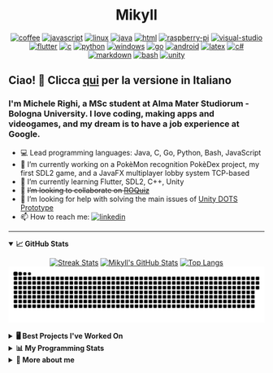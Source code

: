 <div align="center">
  <h1 align="center">Mikyll</h1>

[![coffee][coffee-shield]][coffee-url]
[![javascript][javascript-shield]][javascript-url]
[![linux][linux-shield]][linux-url]
[![java][java-shield]][java-url]
[![html][html-shield]][html-url]
[![raspberry-pi][raspberry-shield]][raspberry-url]
[![visual-studio][vs-shield]][vs-url]
[![flutter][flutter-shield]][flutter-url]
[![c][c-shield]][c-url]
[![python][python-shield]][python-url]
[![windows][windows-shield]][windows-url]
[![go][go-shield]][go-url]
[![android][android-shield]][android-url]
[![latex][latex-shield]][latex-url]
[![c#][c#-shield]][c#-url]
[![markdown][md-shield]][md-url]
[![bash][bash-shield]][bash-url]
[![unity][unity-shield]][unity-url]

</div>

## Ciao! 👋 Clicca [qui](https://github.com/mikyll/mikyll/blob/main/README.it.md) per la versione in Italiano

### I'm Michele Righi, a MSc student at Alma Mater Studiorum - Bologna University. I love coding, making apps and videogames, and my dream is to have a job experience at Google.
- 💻 Lead programming languages: Java, C, Go, Python, Bash, JavaScript
- 🔭 I’m currently working on a PokèMon recognition PokèDex project, my first SDL2 game, and a JavaFX multiplayer lobby system TCP-based
- 🌱 I’m currently learning Flutter, SDL2, C++, Unity
- 👯 ~~I’m looking to collaborate on [ROQuiz](https://github.com/mikyll/ROQuiz)~~
- 🤔 I’m looking for help with solving the main issues of [Unity DOTS Prototype](https://github.com/mikyll/UnityDOTS-Thesis/tree/main/DOTS%20Prototype)
- 📫 How to reach me: [![linkedin][linkedin-shield]][linkedin-url]

-------

<details open="">
  <summary><b>📈 GitHub Stats</b></summary>
  <p align="center">
    <a href="https://github.com/mikyll/mikyll"><img alt="Streak Stats" src="https://github-readme-streak-stats.herokuapp.com/?user=mikyll&theme=light"/></a>
    <a href="https://github.com/mikyll/mikyll"><img alt="Mikyll's GitHub Stats" src="https://github-readme-stats.vercel.app/api?username=mikyll&show_icons=true" width=55%/></a>
    <a href="https://github.com/mikyll/mikyll"><img alt="Top Langs" src="https://github-readme-stats.vercel.app/api/top-langs/?username=mikyll&layout=compact&langs_count=8" width=40%/></a>
    <a href="https://github.com/mikyll/mikyll"><img alt="Snake animation" src="https://github.com/mikyll/mikyll/blob/output/github-contribution-grid-snake.svg"/></a>
  </p>
</details>

<details>
  <summary><b>🖥️ Best Projects I've Worked On</b></summary>
  
  <h3><a href="https://github.com/TryKatChup/Poke-Pi-Dex">Poké-Pi-Dex</a></h3>
  <a href="https://github.com/TryKatChup">TryKatChup</a> and I recreated a Pokédex clone, which recognizes pictures of Pokémon from the first generation, using a Convolutional Neural Network. It's built on Raspberry Pi4 with LCD display, PiCamera, speaker and some other components attached. The case is made of recycled cardboard. 🌱<br/>
  <p align="center">
    <a href="https://github.com/TryKatChup/Poke-Pi-Dex"><img alt="Poké-Pi-Dex" src="https://github.com/mikyll/mikyll/blob/main/gfx/Poké-Pi-Dex.png" width=50%/></a>
    <!-- <a href="https://github.com/TryKatChup/Poke-Pi-Dex"><img alt="Poké-Pi-Dex Stats" src="https://github-readme-stats.vercel.app/api/pin/?username=TryKatChup&repo=Poke-Pi-Dex"/></a> -->
    <br/>
    Watch the <a href="https://www.youtube.com/watch?v=IkbLYq1PmRs">demo</a> on YouTube!
  </p>
</details>

<details>
  <summary><b>📊 My Programming Stats</b></summary>
  
  <!--START_SECTION:waka-->
![Code Time](http://img.shields.io/badge/Code%20Time-373%20hrs%2044%20mins-blue)

**I'm a Night 🦉** 

```text
🌞 Morning    98 commits     ██░░░░░░░░░░░░░░░░░░░░░░░   7.84% 
🌆 Daytime    400 commits    ████████░░░░░░░░░░░░░░░░░   32.0% 
🌃 Evening    338 commits    ██████░░░░░░░░░░░░░░░░░░░   27.04% 
🌙 Night      414 commits    ████████░░░░░░░░░░░░░░░░░   33.12%

```


📊 **This Week I Spent My Time On** 

```text
💬 Programming Languages: 
HTML                     3 hrs 50 mins       ███████████████████░░░░░░   75.89% 
Text                     58 mins             ████░░░░░░░░░░░░░░░░░░░░░   19.18% 
C                        8 mins              ░░░░░░░░░░░░░░░░░░░░░░░░░   2.74% 
Groovy                   6 mins              ░░░░░░░░░░░░░░░░░░░░░░░░░   2.18%

```


 Last Updated on 30/04/2022 08:08:17 UTC
<!--END_SECTION:waka-->
  
</details>

<details>
  <summary><b>🧐 More about me</b></summary>
  
  ### 🔎 Interests
  - 👾 Game development (SDL2, Unity)
  - ❓ Problem solving
  - 🕹️ Old consoles (GameBoy Advance)
  - 🌱 Nature & 🐈 animals, mostly cats and dogs

  ### 👀 Hobbies
  - ![Dance](https://user-images.githubusercontent.com/56556806/127065104-59b588ad-aacb-46b0-9bd2-a85e55bd0490.gif)Self-taught shuffle dancer ![grub_dance](https://user-images.githubusercontent.com/56556806/127064887-e11b3ff8-dc00-4f0d-91ee-4a9daf0078c0.gif)
  - 🎮 Videogames, mostly MOBA and FPS. Top 3 games: League of Legends 5000+ hours, Call of Duty 1000+ hours, Genshin Impact 300+ hours
  - 💥 Animes, top 3: Attack on Titans, Parasyte, Charlotte
  - 🏐 I love playing volleyball. I also played football for many years but didn't like it too much
  - 🏋🏻‍♂️ I like working out and 🏃🏻 running (mostly in the rain 🌧)
  <!-- - ♟ Board & card games
  - 🧩 Brain teasers-->

  ### 👍 Something I like
  - ![Poké_Ball_summary_IV](https://user-images.githubusercontent.com/56556806/127063471-6f67dcff-2d34-4d13-bd3a-b4489c0cbb5f.png)
  I love PokèMon ![Blaziken Mini](https://user-images.githubusercontent.com/56556806/127063107-e85065bf-5f1f-4f36-af42-c9c4f3dbd51c.gif)
  ![Groudon Mini](https://user-images.githubusercontent.com/56556806/127063167-70b6f2fd-da9e-48a6-bc67-8e45a8d85ec3.gif)
  ![Rayquaza Mini](https://user-images.githubusercontent.com/56556806/127063187-8cdd2174-c32b-4c84-a561-7d8887e64120.gif)
  ![Kyogre Mini](https://user-images.githubusercontent.com/56556806/127063177-f9582683-db38-4be3-8f0d-eacd1ae2ecd3.gif)
  ![Dialga Mini](https://user-images.githubusercontent.com/56556806/127063158-759ba7e3-593b-4d79-b65e-f650fb0c26c1.gif)
  ![Torterra Mini](https://user-images.githubusercontent.com/56556806/127063199-95b6a4f9-a2ae-4732-9b22-afdb2de66dda.gif)
  - 🎥 Cinema: Excelsior!
  - 🎵 Music: mostly Rock, Pop punk, Metal, Techno, House, DnB. My favourite bands are *Linkin Park*, Sum41 and OneRepublic. Trap is not music. 🥶
  - 🐸 Memes and shitposting
  - ✈ Travelling
  - 🍟 Favourite foods: ❣ cannelloni & 🍣 sushi

  ### ⚡ Fun facts
  - 🌲 I'm allergic to like 20 species of plants and trees
  - 🌙 I can focus much better during night time
  - 🤔 I've got a tattoo of something I really like, guess it! <!-- Hint: italic -->
  - 🏀 I can spin a ball on every finger of my left hand

  ### 🎉 Events I attended
  - 🎫 Concerts:
    - I-Days, Monza 2017 - Linkin Park, Blink-182, Sum41, Nothing But Thieves, Sick Tamburo
    - Rocks Festival, Monza 2018 - Thirty Seconds to Mars, Mike Shinoda
    - Cocoricò, Riccione 2018 - Hardwell
    - Geox Theater, Padova 2019 - Mike Shinoda
    - Fabrique, Milan 2019 - Skillet, Devour the Day
    - Alcatraz, Milan 2020 - Five Finger Death Punch, Megadeth, Bad Wolves
  - Small Country Division, VolleyBall Europeans, 📍 Cyprus: played as libero for San Marino
  - One week at Atlas Language School, 📍 Dublin

  ![Meooow](https://user-images.githubusercontent.com/56556806/127066377-355926fa-644e-4d29-bcc0-7dfd8e0d9686.gif)
  ![Helluva Boss: Moxxie](https://user-images.githubusercontent.com/56556806/127073105-b5c7f4f3-b6ba-4566-873c-dd56bc3f6e98.gif)
  ![Ganyu](https://user-images.githubusercontent.com/56556806/127134266-78b8cd2d-856b-4cb8-b873-dbb0885ea61a.gif)
  ![LoL: Viktor](https://user-images.githubusercontent.com/56556806/127073328-3ba60fb8-c277-4bd5-8b5f-f79ef2de5c81.gif)

</details>

<!-- OS -->
[linux-shield]: https://img.shields.io/badge/Linux-FCC624?style=flat-square&logo=linux&logoColor=black
[linux-url]: https://www.linux.org/
[debian-shield]: https://img.shields.io/badge/Debian-A81D33?style=flat-square&logo=debian&logoColor=white
[debian-url]: https://www.debian.org/
[android-shield]: https://img.shields.io/badge/Android-3DDC84?style=flat-square&logo=android&logoColor=white
[android-url]: https://www.android.com/
[windows-shield]: https://img.shields.io/badge/Windows-0078D6?style=flat-square&logo=windows&logoColor=white
[windows-url]: https://www.youtube.com/watch?v=zjedLeVGcfE&t=11s
<!-- programming languages -->
[java-shield]: https://img.shields.io/badge/Java-ED8B00?style=flat-square&logo=java&logoColor=white
[java-url]: https://www.java.com
[c-shield]: https://img.shields.io/badge/C-00599C?style=flat-square&logo=c&logoColor=white
[c-url]: http://www.open-std.org/jtc1/sc22/wg14/
[bash-shield]: https://img.shields.io/badge/Bash_Script-353535?style=flat-square&logo=gnu-bash&logoColor=white
[bash-url]: https://www.gnu.org/software/bash/
[javascript-shield]: https://img.shields.io/badge/JavaScript-FFDD00?style=flat-square&logo=javascript&logoColor=black
[javascript-url]: https://www.javascript.com/
[python-shield]: https://img.shields.io/badge/Python-3670A0?style=flat-square&logo=python&logoColor=ffdd54
[python-url]: https://www.python.org/
[go-shield]: https://img.shields.io/badge/Go-00ADD8.svg?style=flat-square&logo=go&logoColor=white
[go-url]: https://go.dev/
[c#-shield]: https://img.shields.io/badge/C%23-%23239120.svg?style=flat-square&logo=c-sharp&logoColor=white
[c#-url]: https://docs.microsoft.com/en-us/dotnet/csharp/
[ada-shield]:
[ada-url]: 
<!-- markdown languages -->
[html-shield]: https://img.shields.io/badge/HTML5-E34F26?style=flat-square&logo=html5&logoColor=white
[html-url]: https://www.html.it/
[latex-shield]: https://img.shields.io/badge/LaTeX-47A141?style=flat-square&logo=LaTeX&logoColor=white
[latex-url]: https://www.latex-project.org/
[css-shield]: https://img.shields.io/badge/CSS3-1572B6?style=flat-square&logo=css3&logoColor=white
[css-url]: https://www.w3schools.com/css/
[md-shield]: https://img.shields.io/badge/Markdown-575757.svg?style=flat-square&logo=markdown&logoColor=white
[md-url]: https://www.markdownguide.org/
<!-- Engine & IDE -->
[unity-shield]: https://img.shields.io/badge/Unity-000000?style=flat-square&logo=unity&logoColor=white
[unity-url]: https://unity.com/
[eclipse-shield]: https://img.shields.io/badge/-Eclipse-333333?style=flat-square&logo=eclipse-ide&logoColor=white
[eclipse-url]: https://www.eclipse.org/
[vs-shield]: https://img.shields.io/badge/Visual_Studio-5C2D91?style=flat-square&logo=visual%20studio&logoColor=white
[vs-url]: https://visualstudio.microsoft.com/
[sublime-shield]: https://img.shields.io/badge/Sublime_Text-%23575757.svg?&style=flat-square&logo=sublime-text&logoColor=important
[sublime-url]: https://www.sublimetext.com/
<!-- Frameworks & Libraries -->
[flutter-shield]: https://img.shields.io/badge/Flutter-%2302569B.svg?style=flat-square&logo=Flutter&logoColor=white
[flutter-url]: https://flutter.dev/
<!-- Social Networks -->
[linkedin-shield]: https://img.shields.io/badge/LinkedIn-0077B5?style=flat-square&logo=linkedin&logoColor=white
[linkedin-url]: https://www.linkedin.com/in/michele-righi/?locale=en_US
<!-- Others -->
[raspberry-shield]: https://img.shields.io/badge/-RaspberryPi-C51A4A?style=flat-square&logo=Raspberry-Pi
[raspberry-url]: https://www.raspberrypi.org/

[coffee-shield]: https://img.shields.io/badge/Buy_Me_A_Coffee-F7DF1E?style=flat-square&logo=buy-me-a-coffee&logoColor=black
[coffee-url]: https://www.buymeacoffee.com/mikyll
<!-- https://paypal.me/mikyll98 -->
<!-- more badges: https://badgen.net/ and https://github.com/Ileriayo/markdown-badges#office -->
